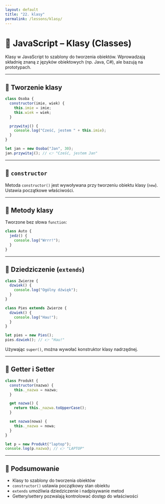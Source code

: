 ```yaml
---
layout: default
title: "22. klasy"
permalink: /lessons/klasy/
---
```


# 🧱 JavaScript – Klasy (Classes)

Klasy w JavaScript to szablony do tworzenia obiektów. Wprowadzają składnię znaną z języków obiektowych (np. Java, C#), ale bazują na prototypach.

---

## 🔹 Tworzenie klasy

```js
class Osoba {
  constructor(imie, wiek) {
    this.imie = imie;
    this.wiek = wiek;
  }

  przywitaj() {
    console.log("Cześć, jestem " + this.imie);
  }
}

let jan = new Osoba("Jan", 30);
jan.przywitaj(); // 👉 "Cześć, jestem Jan"
```

---

## 🔸 `constructor`

Metoda `constructor()` jest wywoływana przy tworzeniu obiektu klasy (`new`). Ustawia początkowe właściwości.

---

## 🔸 Metody klasy

Tworzone bez słowa `function`:

```js
class Auto {
  jedz() {
    console.log("Wrrr!");
  }
}
```

---

## 🔹 Dziedziczenie (`extends`)

```js
class Zwierze {
  dzwiek() {
    console.log("Ogólny dźwięk");
  }
}

class Pies extends Zwierze {
  dzwiek() {
    console.log("Hau!");
  }
}

let pies = new Pies();
pies.dzwiek(); // 👉 "Hau!"
```

Używając `super()`, można wywołać konstruktor klasy nadrzędnej.

---

## 🔹 Getter i Setter

```js
class Produkt {
  constructor(nazwa) {
    this._nazwa = nazwa;
  }

  get nazwa() {
    return this._nazwa.toUpperCase();
  }

  set nazwa(nowa) {
    this._nazwa = nowa;
  }
}

let p = new Produkt("laptop");
console.log(p.nazwa); // 👉 "LAPTOP"
```

---

## 🧠 Podsumowanie

- Klasy to szablony do tworzenia obiektów
- `constructor()` ustawia początkowy stan obiektu
- `extends` umożliwia dziedziczenie i nadpisywanie metod
- Gettery/settery pozwalają kontrolować dostęp do właściwości

